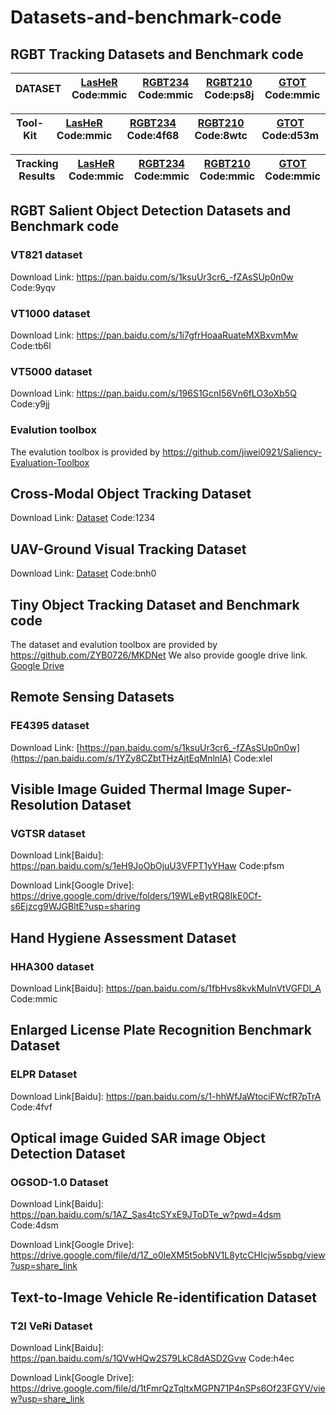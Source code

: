 # Datasets-and-benchmark-code 

## RGBT Tracking Datasets and Benchmark code


| DATASET | [LasHeR](https://pan.baidu.com/s/1b8Lm1plmLVY2dkI24wV6qg) Code:mmic | [RGBT234](https://pan.baidu.com/s/1qicLsdFbZPf--d1rTijLrw) Code:mmic | [RGBT210](https://pan.baidu.com/s/1FClmX0SH3WarcczkEQbmwA) Code:ps8j |[GTOT](https://pan.baidu.com/s/1sf49H1nZr7Aly4Ex0WqTfA) Code:mmic|
| ------------- | ------------- | ------------- | ------------- |------------- |

| Tool-Kit | [LasHeR](https://pan.baidu.com/s/1SDohdsXcEkubF_pS_o43jw) Code:mmic | [RGBT234](https://pan.baidu.com/s/1UksOGtD2yl6k8mtB-Wr39A) Code:4f68 | [RGBT210](https://pan.baidu.com/s/1KHMlbhu5R29CJvundGL4Sw) Code:8wtc |[GTOT](https://pan.baidu.com/s/1iVVAXS4LZLvoQSGQnz7ROw) Code:d53m|
| ------------- | ------------- | ------------- | ------------- |------------- |

| Tracking Results | [LasHeR](https://pan.baidu.com/s/1P7_9EsIFvH7rXwLEIiDQGw) Code:mmic | [RGBT234](https://pan.baidu.com/s/1pnyf7FTFLL0fOenS5vkqGw) Code:mmic | [RGBT210](https://pan.baidu.com/s/1c46jFGNCwrepAl-UI1YnpQ) Code:mmic |[GTOT](https://pan.baidu.com/s/1V1WBeI0Kq3M6Rd_0L6B6iA) Code:mmic|
| ------------- | ------------- | ------------- | ------------- |------------- |


## RGBT Salient Object Detection Datasets and Benchmark code
### VT821 dataset
Download Link: https://pan.baidu.com/s/1ksuUr3cr6_-fZAsSUp0n0w Code:9yqv
### VT1000 dataset
Download Link: https://pan.baidu.com/s/1i7gfrHoaaRuateMXBxvmMw Code:tb6l
### VT5000 dataset
Download Link: https://pan.baidu.com/s/196S1GcnI56Vn6fLO3oXb5Q Code:y9jj
### Evalution toolbox
The evalution toolbox is provided by https://github.com/jiwei0921/Saliency-Evaluation-Toolbox

## Cross-Modal Object Tracking Dataset
Download Link: [Dataset](https://pan.baidu.com/s/1w5MkfbsH_Gt-of5zrL4c-A?pwd=1234#list/path=%2F) Code:1234
## UAV-Ground Visual Tracking Dataset
Download Link: [Dataset](https://pan.baidu.com/s/1UjzbUHwebMFPkj0GNi0dbw?pwd=bnh0) Code:bnh0


## Tiny Object Tracking Dataset and Benchmark code
The dataset and evalution toolbox are provided by https://github.com/ZYB0726/MKDNet
We also provide google drive link. [Google Drive](https://drive.google.com/drive/folders/1dK05KfpIoVHQnOwuKEE3vnW8jPF9zdZf?usp=share_link)

## Remote Sensing Datasets
### FE4395 dataset
Download Link: [https://pan.baidu.com/s/1ksuUr3cr6_-fZAsSUp0n0w](https://pan.baidu.com/s/1YZy8CZbtTHzAjtEqMnlnlA) Code:xlel

## Visible Image Guided Thermal Image Super-Resolution Dataset
### VGTSR dataset
Download Link[Baidu]: https://pan.baidu.com/s/1eH9JoObOjuU3VFPT1yYHaw Code:pfsm

Download Link[Google Drive]: https://drive.google.com/drive/folders/19WLeBytRQ8IkE0Cf-s6Ejzcg9WJGBltE?usp=sharing

## Hand Hygiene Assessment Dataset
### HHA300 dataset
Download Link[Baidu]: https://pan.baidu.com/s/1fbHvs8kvkMulnVtVGFDl_A Code:mmic

## Enlarged License Plate Recognition Benchmark Dataset
### ELPR Dataset
Download Link[Baidu]: https://pan.baidu.com/s/1-hhWfJaWtociFWcfR7pTrA Code:4fvf

## Optical image Guided SAR image Object Detection  Dataset
### OGSOD-1.0 Dataset
Download Link[Baidu]: https://pan.baidu.com/s/1AZ_Sas4tcSYxE9JToDTe_w?pwd=4dsm Code:4dsm

Download Link[Google Drive]: https://drive.google.com/file/d/1Z_o0leXM5t5obNV1L8ytcCHIcjw5spbg/view?usp=share_link

## Text-to-Image Vehicle Re-identification Dataset
### T2I VeRi Dataset
Download Link[Baidu]: https://pan.baidu.com/s/1QVwHQw2S79LkC8dASD2Gvw Code:h4ec

Download Link[Google Drive]: https://drive.google.com/file/d/1tFmrQzTqltxMGPN71P4nSPs6Of23FGYV/view?usp=share_link
